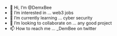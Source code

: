 - 👋 Hi, I’m @DemxBee
- 👀 I’m interested in ... web3 jobs
- 🌱 I’m currently learning ... cyber security
- 💞️ I’m looking to collaborate on ... any good project
- 📫 How to reach me ... _DemBee on twitter

<!---
DemxBee/DemxBee is a ✨ special ✨ repository because its `README.md` (this file) appears on your GitHub profile.
You can click the Preview link to take a look at your changes.
--->
